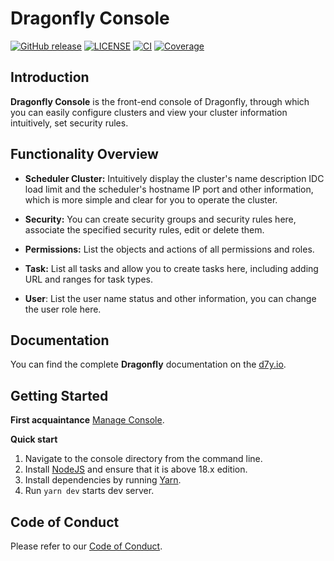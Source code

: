 # Dragonfly Console

[![GitHub release](https://img.shields.io/github/release/dragonflyoss/Dragonfly.svg)](https://github.com/dragonflyoss/console/releases)
[![LICENSE](https://img.shields.io/github/license/dragonflyoss/Dragonfly.svg?style=flat-square)](https://github.com/dragonflyoss/console/blob/main/LICENSE)
[![CI](https://img.shields.io/badge/CI-unknown-orange.svg?logo=github)](https://github.com/dragonflyoss/console/tree/v1)
[![Coverage](https://codecov.io/gh/dragonflyoss/Dragonfly/branch/main/graph/badge.svg)](https://codecov.io/gh/dragonflyoss/Dragonfly)

## Introduction

**Dragonfly Console** is the front-end console of Dragonfly, through which you can easily configure clusters and view your cluster information intuitively, set security rules.

## Functionality Overview

- **Scheduler Cluster:** Intuitively display the cluster's name description IDC load limit and the scheduler's hostname IP port and other information, which is more simple and clear for you to operate the cluster.

- **Security:** You can create security groups and security rules here, associate the specified security rules, edit or delete them.

- **Permissions:** List the objects and actions of all permissions and roles.

- **Task:** List all tasks and allow you to create tasks here, including adding URL and ranges for task types.

- **User**: List the user name status and other information, you can change the user role here.

## Documentation

You can find the complete **Dragonfly** documentation on the [d7y.io][d7y.io].

## Getting Started

**First acquaintance** [Manage Console].

**Quick start**

1. Navigate to the console directory from the command line.
1. Install [NodeJS](https://nodejs.org/en/download/) and ensure that it is above 18.x edition.
1. Install dependencies by running [Yarn](https://yarnpkg.com).
1. Run `yarn dev` starts dev server.

## Code of Conduct

Please refer to our [Code of Conduct][codeconduct].

[logo-linear]: public/images/dragonfly-vertical.png
[d7y.io]: https://d7y.io/
[codeconduct]: CODE_OF_CONDUCT.md
[Manage Console]:https://d7y.io/docs/reference/manage-console/
